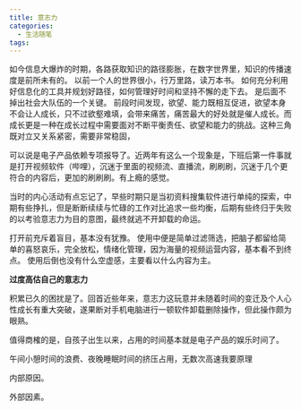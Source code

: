 ```yaml
---
title: 意志力
categories:
  - 生活随笔
tags:
---
```


如今信息大爆炸的时期，各路获取知识的路径膨胀，在数字世界里，知识的传播速度是前所未有的。 以前一个人的世界很小，行万里路，读万本书。 
如何充分利用好信息化的工具并规划好路径，如何管理好时间和坚持不懈的走下去。 是后面不掉出社会大队伍的一个关键。
前段时间发现，欲望、能力既相互促进，欲望本身不会让人成长，只不过欲壑难填，会带来痛苦，痛苦最大的好处就是催人成长。而成长更是一种在成长过程中需要面对不断平衡责任、欲望和能力的挑战。这种三角既对立又关系紧密，需要非常稳固，

可以说是电子产品依赖专项报导了。近两年有这么一个现象是，下班后第一件事就是打开视频软件（哔哩），沉迷于里面的视频流、直播流，刷刷刷，沉迷于几个更符合的内容后，更加的刷刷刷。有上瘾的感觉。

当时的内心活动有点忘记了，早些时期只是当初资料搜集软件进行单纯的探索，中期有些挣扎，但是断断续续与忙碌的工作对比追求一些均衡，后期有些终归于失败的以考验意志力为目的意图，最终就逃不开卸载的命运。

打开前充斥着盲目，基本没有犹豫。
使用中便是简单过滤筛选，把脑子都留给简单的喜怒哀乐，完全放松，情绪化管理，因为海量的视频运营内容，基本看不到终点。 
使用后倒也没有什么空虚感，主要看以什么内容为主。

**过度高估自己的意志力**

积累已久的困扰是了。回首近些年来，意志力这玩意并未随着时间的变迁及个人心性成长有重大突破，遂果断对手机电脑进行一顿软件卸载删除操作，但此操作颇为眼熟。

值得商榷的是，自孩子出生以来，占用的时间基本就是电子产品的娱乐时间了。

午间小憩时间的浪费、夜晚睡眠时间的挤压占用，无数次高速我要原理



内部原因。



外部因素。